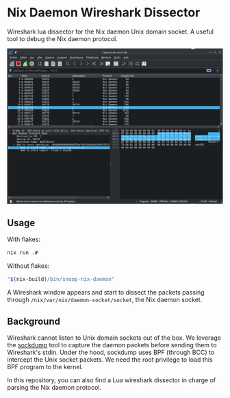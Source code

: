 # Nix Daemon Wireshark Dissector

Wireshark lua dissector for the Nix daemon Unix domain socket. A useful tool to debug the Nix daemon protocol.

![Screenshot showing a Wireshark window dissecting the Nix daemon protocol](./doc/img/screenshot.png)

## Usage

With flakes:

```bash
nix run .#
```

Without flakes:

```bash
"$(nix-build)/bin/snoop-nix-daemon"
```

A Wireshark window appears and start to dissect the packets passing through `/nix/var/nix/daemon-socket/socket`, the Nix daemon socket.

## Background

Wireshark cannot listen to Unix domain sockets out of the box. We leverage the [sockdump](https://github.com/mechpen/sockdump/tree/master) tool to capture the daemon packets before sending them to Wireshark's stdin. Under the hood, sockdump uses BPF (through BCC) to intercept the Unix socket packets. We need the root privilege to load this BPF program to the kernel.

In this repository, you can also find a Lua wireshark dissector in charge of parsing the Nix daemon protocol.
